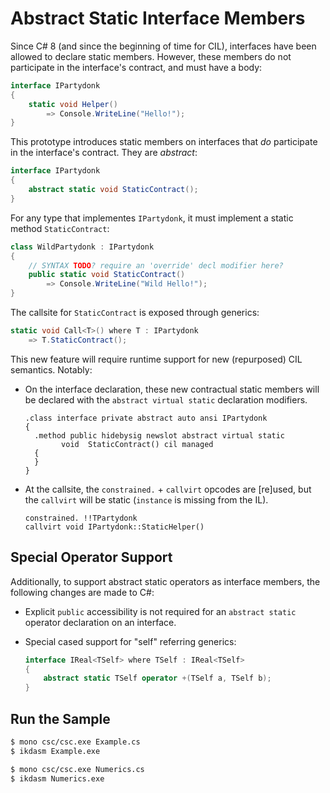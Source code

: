 # Abstract Static Interface Members

Since C# 8 (and since the beginning of time for CIL), interfaces have been
allowed to declare static members. However, these members do not 
participate in the interface's contract, and must have a body:

```csharp
interface IPartydonk
{
    static void Helper()
        => Console.WriteLine("Hello!");
}
```

This prototype introduces static members on interfaces that _do_ 
participate in the interface's contract. They are _abstract_:

```csharp
interface IPartydonk
{
    abstract static void StaticContract();
}
```

For any type that implementes `IPartydonk`, it must implement a static
method `StaticContract`:

```csharp
class WildPartydonk : IPartydonk
{
    // SYNTAX TODO? require an 'override' decl modifier here?
    public static void StaticContract()
        => Console.WriteLine("Wild Hello!");
}
```

The callsite for `StaticContract` is exposed through generics:

```csharp
static void Call<T>() where T : IPartydonk
    => T.StaticContract();
```

This new feature will require runtime support for new (repurposed) CIL
semantics. Notably:

* On the interface declaration, these new contractual static members
  will be declared with the `abstract virtual static` declaration
  modifiers.
  ```cil
  .class interface private abstract auto ansi IPartydonk
  {
    .method public hidebysig newslot abstract virtual static
          void  StaticContract() cil managed
    {
    }
  }
  ```
* At the callsite, the `constrained.` + `callvirt` opcodes are [re]used,
  but the `callvirt` will be static (`instance` is missing from the IL).
  ```cil
  constrained. !!TPartydonk
  callvirt void IPartydonk::StaticHelper()
  ```

## Special Operator Support

Additionally, to support abstract static operators as interface members,
the following changes are made to C#:

* Explicit `public` accessibility is not required for an `abstract static`
  operator declaration on an interface.

* Special cased support for "self" referring generics:

  ```csharp
  interface IReal<TSelf> where TSelf : IReal<TSelf>
  {
      abstract static TSelf operator +(TSelf a, TSelf b);
  }

## Run the Sample

```bash
$ mono csc/csc.exe Example.cs
$ ikdasm Example.exe
```

```bash
$ mono csc/csc.exe Numerics.cs
$ ikdasm Numerics.exe
```